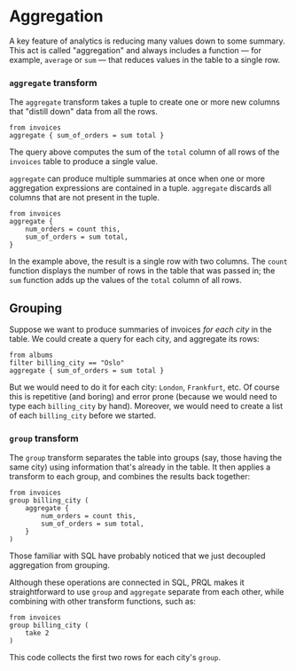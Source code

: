 # Aggregation

A key feature of analytics is reducing many values down to some summary. This
act is called "aggregation" and always includes a function &mdash; for example,
`average` or `sum` &mdash; that reduces values in the table to a single row.

### `aggregate` transform

The `aggregate` transform takes a tuple to create one or more new columns that
"distill down" data from all the rows.

```prql no-eval
from invoices
aggregate { sum_of_orders = sum total }
```

The query above computes the sum of the `total` column of all rows of the
`invoices` table to produce a single value.

`aggregate` can produce multiple summaries at once when one or more aggregation
expressions are contained in a tuple. `aggregate` discards all columns that are
not present in the tuple.

```prql no-eval
from invoices
aggregate {
    num_orders = count this,
    sum_of_orders = sum total,
}
```

In the example above, the result is a single row with two columns. The `count`
function displays the number of rows in the table that was passed in; the `sum`
function adds up the values of the `total` column of all rows.

## Grouping

Suppose we want to produce summaries of invoices _for each city_ in the table.
We could create a query for each city, and aggregate its rows:

```prql no-eval
from albums
filter billing_city == "Oslo"
aggregate { sum_of_orders = sum total }
```

But we would need to do it for each city: `London`, `Frankfurt`, etc. Of course
this is repetitive (and boring) and error prone (because we would need to type
each `billing_city` by hand). Moreover, we would need to create a list of each
`billing_city` before we started.

### `group` transform

The `group` transform separates the table into groups (say, those having the
same city) using information that's already in the table. It then applies a
transform to each group, and combines the results back together:

```prql no-eval
from invoices
group billing_city (
    aggregate {
        num_orders = count this,
        sum_of_orders = sum total,
    }
)
```

Those familiar with SQL have probably noticed that we just decoupled aggregation
from grouping.

Although these operations are connected in SQL, PRQL makes it straightforward to
use `group` and `aggregate` separate from each other, while combining with other
transform functions, such as:

```prql no-eval
from invoices
group billing_city (
    take 2
)
```

This code collects the first two rows for each city's `group`.
